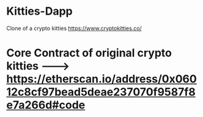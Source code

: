 # Kitties-Dapp
Clone of a crypto kitties https://www.cryptokitties.co/ 

# Core Contract of original crypto kitties ---> https://etherscan.io/address/0x06012c8cf97bead5deae237070f9587f8e7a266d#code
